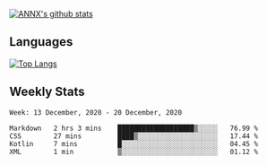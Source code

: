 [![ANNX's github stats](https://github-readme-stats.vercel.app/api?username=NXAN2901&count_private=true&show_icons=true&theme=vue)](https://github.com/NXAN2901)

## Languages
[![Top Langs](https://github-readme-stats.vercel.app/api/top-langs/?username=NXAN2901)](https://github.com/NXAN2901)

## Weekly Stats
<!--START_SECTION:waka-->
```text
Week: 13 December, 2020 - 20 December, 2020

Markdown   2 hrs 3 mins    ███████████████████▒░░░░░   76.99 % 
CSS        27 mins         ████▒░░░░░░░░░░░░░░░░░░░░   17.44 % 
Kotlin     7 mins          █░░░░░░░░░░░░░░░░░░░░░░░░   04.45 % 
XML        1 min           ▒░░░░░░░░░░░░░░░░░░░░░░░░   01.12 % 
```
<!--END_SECTION:waka-->
